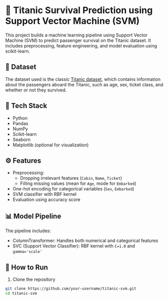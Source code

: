 # 🚢 Titanic Survival Prediction using Support Vector Machine (SVM)

This project builds a machine learning pipeline using Support Vector Machine (SVM) to predict passenger survival on the Titanic dataset. It includes preprocessing, feature engineering, and model evaluation using scikit-learn.

## 📂 Dataset

The dataset used is the classic [Titanic dataset](https://www.kaggle.com/c/titanic), which contains information about the passengers aboard the Titanic, such as age, sex, ticket class, and whether or not they survived.

## 🧰 Tech Stack

- Python
- Pandas
- NumPy
- Scikit-learn
- Seaborn
- Matplotlib (optional for visualization)

## ⚙️ Features

- Preprocessing: 
  - Dropping irrelevant features (`Cabin`, `Name`, `Ticket`)
  - Filling missing values (mean for `Age`, mode for `Embarked`)
- One-hot encoding for categorical variables (`Sex`, `Embarked`)
- SVM classifier with RBF kernel
- Evaluation using accuracy score

## 📊 Model Pipeline

The pipeline includes:
- ColumnTransformer: Handles both numerical and categorical features
- SVC (Support Vector Classifier): RBF kernel with `C=1.0` and `gamma='scale'`

## 🧪 How to Run

1. Clone the repository
```bash
git clone https://github.com/your-username/titanic-svm.git
cd titanic-svm

